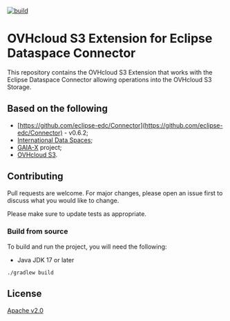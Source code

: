 [![build](https://github.com/ovh/edc-ovhcloud-s3/actions/workflows/build.yaml/badge.svg?branch=main)](https://github.com/ovh/edc-ovhcloud-s3/actions/workflows/build.yaml)

# OVHcloud S3 Extension for Eclipse Dataspace Connector

This repository contains the OVHcloud S3 Extension that works with the Eclipse Dataspace Connector allowing operations into the OVHcloud S3 Storage.

## Based on the following

- [https://github.com/eclipse-edc/Connector](https://github.com/eclipse-edc/Connector) - v0.6.2;
- [International Data Spaces](https://www.internationaldataspaces.org);
- [GAIA-X](https://gaia-x.eu) project;
- [OVHcloud S3](https://www.ovhcloud.com/en/public-cloud/object-storage/).

## Contributing

Pull requests are welcome. For major changes, please open an issue first
to discuss what you would like to change.

Please make sure to update tests as appropriate.

### Build from source

To build and run the project, you will need the following:

- Java JDK 17 or later

```shell
./gradlew build
```

## License

[Apache v2.0](https://choosealicense.com/licenses/apache-2.0/)
